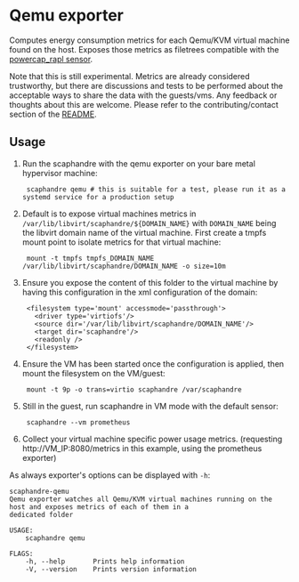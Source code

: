 # Qemu exporter

Computes energy consumption metrics for each Qemu/KVM virtual machine found on the host.
Exposes those metrics as filetrees compatible with the [powercap_rapl sensor](../sensors/powercap_rapl.md).

Note that this is still experimental. Metrics are already considered trustworthy, but there are discussions and tests to be performed about the acceptable ways to share the data with the guests/vms. Any feedback or thoughts about this are welcome. Please refer to the contributing/contact section of the [README](https://github.com/hubblo-org/scaphandre/#contributing).

## Usage

1. Run the scaphandre with the qemu exporter on your bare metal hypervisor machine:

		scaphandre qemu # this is suitable for a test, please run it as a systemd service for a production setup

2. Default is to expose virtual machines metrics in `/var/lib/libvirt/scaphandre/${DOMAIN_NAME}` with `DOMAIN_NAME` being the libvirt domain name of the virtual machine.
First create a tmpfs mount point to isolate metrics for that virtual machine:

		mount -t tmpfs tmpfs_DOMAIN_NAME /var/lib/libvirt/scaphandre/DOMAIN_NAME -o size=10m

3. Ensure you expose the content of this folder to the virtual machine by having this configuration in the xml configuration of the domain:

		<filesystem type='mount' accessmode='passthrough'>
	      <driver type='virtiofs'/>
	      <source dir='/var/lib/libvirt/scaphandre/DOMAIN_NAME'/>
	      <target dir='scaphandre'/>
		  <readonly />
	    </filesystem>

3. Ensure the VM has been started once the configuration is applied, then mount the filesystem on the VM/guest:

		mount -t 9p -o trans=virtio scaphandre /var/scaphandre

4. Still in the guest, run scaphandre in VM mode with the default sensor:

		scaphandre --vm prometheus

5. Collect your virtual machine specific power usage metrics. (requesting http://VM_IP:8080/metrics in this example, using the prometheus exporter)

As always exporter's options can be displayed with `-h`:

	scaphandre-qemu 
	Qemu exporter watches all Qemu/KVM virtual machines running on the host and exposes metrics of each of them in a
	dedicated folder
	
	USAGE:
	    scaphandre qemu
	
	FLAGS:
	    -h, --help       Prints help information
	    -V, --version    Prints version information